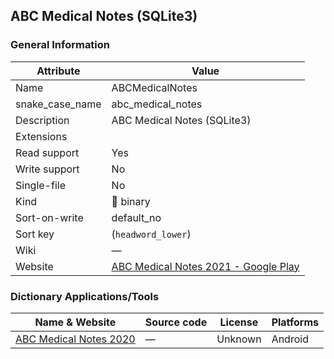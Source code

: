 ## ABC Medical Notes (SQLite3)

### General Information

| Attribute       | Value                                                                                                                  |
| --------------- | ---------------------------------------------------------------------------------------------------------------------- |
| Name            | ABCMedicalNotes                                                                                                        |
| snake_case_name | abc_medical_notes                                                                                                      |
| Description     | ABC Medical Notes (SQLite3)                                                                                            |
| Extensions      |                                                                                                                        |
| Read support    | Yes                                                                                                                    |
| Write support   | No                                                                                                                     |
| Single-file     | No                                                                                                                     |
| Kind            | 🔢 binary                                                                                                               |
| Sort-on-write   | default_no                                                                                                             |
| Sort key        | (`headword_lower`)                                                                                                     |
| Wiki            | ―                                                                                                                      |
| Website         | [ABC Medical Notes 2021 - Google Play](https://play.google.com/store/apps/details?id=com.pocketmednotes2014.secondapp) |



### Dictionary Applications/Tools

| Name & Website                                                                                           | Source code | License | Platforms |
| -------------------------------------------------------------------------------------------------------- | ----------- | ------- | --------- |
| [ABC Medical Notes 2020](https://play.google.com/store/apps/details?id=com.pocketmednotes2014.secondapp) | ―           | Unknown | Android   |
